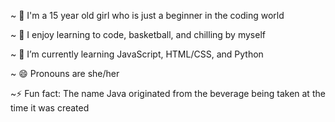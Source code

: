 ~ 👋 I'm a 15 year old girl who is just a beginner in the coding world

~ 💞 I enjoy learning to code, basketball, and chilling by myself

~ 🌱 I’m currently learning JavaScript, HTML/CSS, and Python

~ 😄 Pronouns are she/her

~⚡ Fun fact: The name Java originated from the beverage being taken at the time it was created

